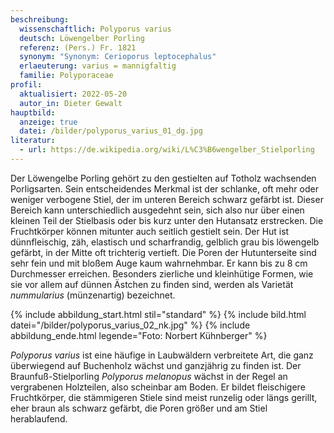 ```yaml
---
beschreibung:
  wissenschaftlich: Polyporus varius
  deutsch: Löwengelber Porling
  referenz: (Pers.) Fr. 1821
  synonym: "Synonym: Cerioporus leptocephalus"
  erlaeuterung: varius = mannigfaltig
  familie: Polyporaceae
profil:
  aktualisiert: 2022-05-20
  autor_in: Dieter Gewalt
hauptbild:
  anzeige: true
  datei: /bilder/polyporus_varius_01_dg.jpg
literatur:
  - url: https://de.wikipedia.org/wiki/L%C3%B6wengelber_Stielporling
---
```

Der Löwengelbe Porling gehört zu den gestielten auf Totholz wachsenden Porligsarten. Sein entscheidendes Merkmal ist der schlanke, oft mehr oder weniger verbogene Stiel, der im unteren Bereich schwarz gefärbt ist. Dieser Bereich kann unterschiedlich ausgedehnt sein, sich also nur über einen kleinen Teil der Stielbasis oder bis kurz unter den Hutansatz erstrecken. Die Fruchtkörper können mitunter auch seitlich gestielt sein. Der Hut ist dünnfleischig, zäh, elastisch und scharfrandig, gelblich grau bis löwengelb gefärbt, in der Mitte oft trichterig vertieft. Die Poren der Hutunterseite sind sehr fein und mit bloßem Auge kaum wahrnehmbar. Er kann bis zu 8 cm Durchmesser erreichen. Besonders zierliche und kleinhütige Formen, wie sie vor allem auf dünnen Ästchen zu finden sind, werden als Varietät *nummularius* (münzenartig) bezeichnet.

{% include abbildung_start.html stil="standard" %}
{% include bild.html datei="/bilder/polyporus_varius_02_nk.jpg" %}
{% include abbildung_ende.html legende="Foto: Norbert Kühnberger" %}

*Polyporus varius* ist eine häufige in Laubwäldern verbreitete Art, die ganz überwiegend auf Buchenholz wächst und ganzjährig zu finden ist. Der Braunfuß-Stielporling *Polyporus melanopus* wächst in der Regel an vergrabenen Holzteilen, also scheinbar am Boden. Er bildet fleischigere Fruchtkörper, die stämmigeren Stiele sind meist runzelig oder längs gerillt, eher braun als schwarz gefärbt, die Poren größer und am Stiel herablaufend.